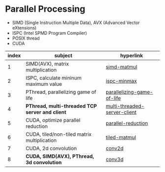# Parallel Processing
- SIMD (Single Instruction Multiple Data), AVX (Advanced Vector eXtensions)
- ISPC (Intel SPMD Program Compiler)
- POSIX thread
- CUDA

index|subject|hyperlink|
|----|-------|---------|
|1|SIMD(AVX), matrix multiplication|[simd-matmul](https://github.com/yurim77/high-performance-computing/tree/main/simd-matmul)|
|2|ISPC, calculate mininum maximum value|[ispc-minmax](https://github.com/yurim77/high-performance-computing/tree/main/ispc-minmax)|
|3|PThread, parallelizing game of life|[parallelizing-game-of-life](https://github.com/yurim77/high-performance-computing/tree/main/parallelizing-game-of-life)|
|4|**PThread, multi-threaded TCP server and client**|[multi-threaded-server-client](https://github.com/yurim77/high-performance-computing/tree/main/multi-threaded-server-client)|
|5|CUDA, optimize parallel reduction|[parallel-reduction](https://github.com/yurim77/high-performance-computing/tree/main/parallel-reduction)|
|6|CUDA, tiled/non-tiled matrix multiplication|[tiled-matmul](https://github.com/yurim77/high-performance-computing/tree/main/tiled-matmul)|
|7|CUDA, 2d convolution|[conv2d](https://github.com/yurim77/high-performance-computing/tree/main/conv2d)|
|8|**CUDA, SIMD(AVX), PThread, 3d convolution**|[conv3d](https://github.com/yurim77/high-performance-computing/tree/main/conv3d)|
